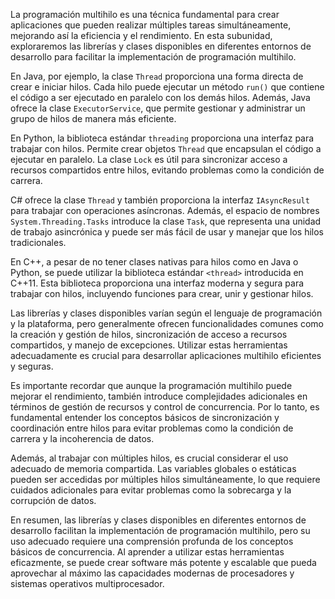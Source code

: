 La programación multihilo es una técnica fundamental para crear aplicaciones que pueden realizar múltiples tareas simultáneamente, mejorando así la eficiencia y el rendimiento. En esta subunidad, exploraremos las librerías y clases disponibles en diferentes entornos de desarrollo para facilitar la implementación de programación multihilo.

En Java, por ejemplo, la clase `Thread` proporciona una forma directa de crear e iniciar hilos. Cada hilo puede ejecutar un método `run()` que contiene el código a ser ejecutado en paralelo con los demás hilos. Además, Java ofrece la clase `ExecutorService`, que permite gestionar y administrar un grupo de hilos de manera más eficiente.

En Python, la biblioteca estándar `threading` proporciona una interfaz para trabajar con hilos. Permite crear objetos `Thread` que encapsulan el código a ejecutar en paralelo. La clase `Lock` es útil para sincronizar acceso a recursos compartidos entre hilos, evitando problemas como la condición de carrera.

C# ofrece la clase `Thread` y también proporciona la interfaz `IAsyncResult` para trabajar con operaciones asíncronas. Además, el espacio de nombres `System.Threading.Tasks` introduce la clase `Task`, que representa una unidad de trabajo asincrónica y puede ser más fácil de usar y manejar que los hilos tradicionales.

En C++, a pesar de no tener clases nativas para hilos como en Java o Python, se puede utilizar la biblioteca estándar `<thread>` introducida en C++11. Esta biblioteca proporciona una interfaz moderna y segura para trabajar con hilos, incluyendo funciones para crear, unir y gestionar hilos.

Las librerías y clases disponibles varían según el lenguaje de programación y la plataforma, pero generalmente ofrecen funcionalidades comunes como la creación y gestión de hilos, sincronización de acceso a recursos compartidos, y manejo de excepciones. Utilizar estas herramientas adecuadamente es crucial para desarrollar aplicaciones multihilo eficientes y seguras.

Es importante recordar que aunque la programación multihilo puede mejorar el rendimiento, también introduce complejidades adicionales en términos de gestión de recursos y control de concurrencia. Por lo tanto, es fundamental entender los conceptos básicos de sincronización y coordinación entre hilos para evitar problemas como la condición de carrera y la incoherencia de datos.

Además, al trabajar con múltiples hilos, es crucial considerar el uso adecuado de memoria compartida. Las variables globales o estáticas pueden ser accedidas por múltiples hilos simultáneamente, lo que requiere cuidados adicionales para evitar problemas como la sobrecarga y la corrupción de datos.

En resumen, las librerías y clases disponibles en diferentes entornos de desarrollo facilitan la implementación de programación multihilo, pero su uso adecuado requiere una comprensión profunda de los conceptos básicos de concurrencia. Al aprender a utilizar estas herramientas eficazmente, se puede crear software más potente y escalable que pueda aprovechar al máximo las capacidades modernas de procesadores y sistemas operativos multiprocesador.
